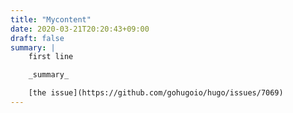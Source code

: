 ```yaml
---
title: "Mycontent"
date: 2020-03-21T20:20:43+09:00
draft: false
summary: |
    first line 

    _summary_

    [the issue](https://github.com/gohugoio/hugo/issues/7069)
---
```



